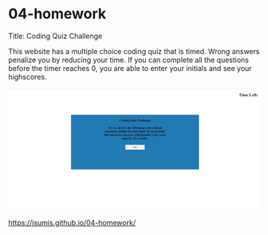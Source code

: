 # 04-homework
Title: Coding Quiz Challenge

This website has a multiple choice coding quiz that is timed.  Wrong answers penalize you by reducing your time.  If you can complete all the questions before the timer reaches 0, you are able to enter your initials and see your highscores.

<img src="./assets/images/screencap.jpg" alt="screencap from finished live webpage" />

https://jsumis.github.io/04-homework/